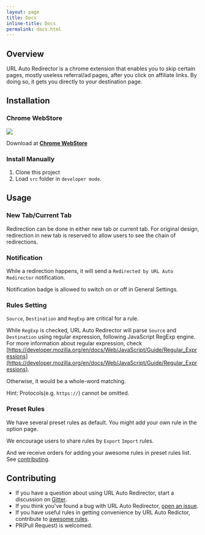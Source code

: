 ```yaml
---
layout: page
title: Docs
inline-title: Docs
permalink: docs.html
---
```

## Overview

URL Auto Redirector is a chrome extension that enables you to skip certain pages, mostly useless referral/ad pages, after you click on affiliate links.
By doing so, it gets you directly to your destination page.

## Installation

### Chrome WebStore

[![](https://developer.chrome.com/webstore/images/ChromeWebStore_Badge_v2_496x150.png)](https://chrome.google.com/webstore/detail/mckfcfnegaimgcgepikhdnajpkkhdnkn)

Download at [__Chrome WebStore__](https://chrome.google.com/webstore/detail/mckfcfnegaimgcgepikhdnajpkkhdnkn)

### Install Manually

1. Clone this project
2. Load ```src``` folder in ```developer mode```.

## Usage

### New Tab/Current Tab

Redirection can be done in either new tab or current tab. For original design, redirection in new tab is reserved to allow users to see the chain of redirections.

### Notification

While a redirection happens, it will send a `Redirected by URL Auto Redirector` notification.

Notification badge is allowed to switch on or off in General Settings.

### Rules Setting

```Source```, ```Destination``` and ```RegExp``` are critical for a rule.

While ```RegExp``` is checked, URL Auto Redirector will parse ```Source``` and ```Destination``` using regular expression, following JavaScript RegExp engine. For more information about regular expression, check [https://developer.mozilla.org/en/docs/Web/JavaScript/Guide/Regular_Expressions](https://developer.mozilla.org/en/docs/Web/JavaScript/Guide/Regular_Expressions).

Otherwise, it would be a whole-word matching.

Hint: Protocols(e.g. ```https://```) cannot be omitted.

### Preset Rules

We have several preset rules as default. You might add your own rule in the option page.

We encourage users to share rules by ```Export``` ```Import``` rules.

And we receive orders for adding your awesome rules in preset rules list. See [contributing](#contributing).

## Contributing

* If you have a question about using URL Auto Redirector, start a discussion on [Gitter](https://gitter.im/UrlAutoRedirector/UrlAutoRedirector).
* If you think you've found a bug with URL Auto Redirector, [open an issue](https://github.com/crispgm/UrlAutoRedirector/issues/new).
* If you have useful rules in getting convenience by URL Auto Redictor, contribute to [awesome rules](https://github.com/UrlAutoRedirector/awesome-rules).
* PR(Pull Request) is welcomed.
